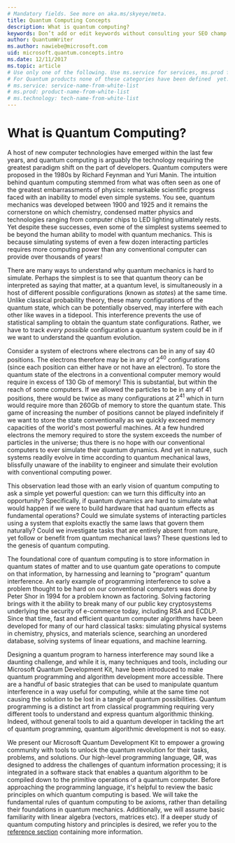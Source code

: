 ```yaml
---
# Mandatory fields. See more on aka.ms/skyeye/meta.
title: Quantum Computing Concepts
description: What is quantum computing?
keywords: Don’t add or edit keywords without consulting your SEO champ.
author: QuantumWriter
ms.author: nawiebe@microsoft.com
uid: microsoft.quantum.concepts.intro
ms.date: 12/11/2017
ms.topic: article
# Use only one of the following. Use ms.service for services, ms.prod for on-prem. Remove the # before the relevant field.
# For Quantum products none of these categories have been defined  yet.
# ms.service: service-name-from-white-list
# ms.prod: product-name-from-white-list
# ms.technology: tech-name-from-white-list
---
```


# What is Quantum Computing?

A host of new computer technologies have emerged within the last few years, and quantum computing is arguably the technology requiring the greatest paradigm shift on the part of developers.  Quantum computers were proposed in the 1980s by Richard Feynman and Yuri Manin.  The intuition behind quantum computing stemmed from what was often seen as one of the greatest embarrassments of physics: remarkable scientific progress faced with an inability to model even simple systems. You see, quantum mechanics was developed between 1900 and 1925 and it remains the cornerstone on which chemistry, condensed matter physics and technologies ranging from computer chips to LED lighting ultimately rests.  Yet despite these successes, even some of the simplest systems seemed to be beyond the human ability to model with quantum mechanics.  This is because simulating systems of even a few dozen interacting particles requires more computing power than any conventional computer can provide over thousands of years!

There are many ways to understand why quantum mechanics is hard to simulate.  Perhaps the simplest is to see that quantum theory can be interpreted as saying that matter, at a quantum level, is simultaneously in a host of different possible configurations (known as *states*) at the same time.  Unlike classical probability theory, these many configurations of the quantum state, which can be potentially observed, may interfere with each other like waves in a tidepool.  This interference prevents the use of statistical sampling to obtain the quantum state configurations.  Rather, we have to track *every possible* configuration a quantum system could be in if we want to understand the quantum evolution.  

Consider a system of electrons where electrons can be in any of say $40$ positions.  The electrons therefore may be in any of $2^{40}$ configurations (since each position can either have or not have an electron). To store the quantum state of the electrons in a conventional computer memory would require in excess of 130 Gb of memory!  This is substantial, but within the reach of some computers.  If we allowed the particles to be in any of $41$ positions, there would be twice as many configurations at $2^{41}$ which in turn would require more than $260$Gb of memory to store the quantum state. This game of increasing the number of positions cannot be played indefinitely if we want to store the state conventionally as we quickly exceed memory capacities of the world's most powerful machines.  At a few hundred electrons the memory required to store the system exceeds the number of particles in the universe; thus there is no hope with our conventional computers to ever simulate their quantum dynamics. And yet in nature, such systems readily evolve in time according to quantum mechanical laws, blissfully unaware of the inability to engineer and simulate their evolution with conventional computing power.

This observation lead those with an early vision of quantum computing to ask a simple yet powerful question: can we turn this difficulty into an opportunity?  Specifically, if quantum dynamics are hard to simulate what would happen if we were to build hardware that had quantum effects as fundamental operations?  Could we simulate systems of interacting particles using a system that exploits exactly the same laws that govern them naturally? Could we investigate tasks that are entirely absent from nature, yet follow or benefit from quantum mechanical laws?  These questions led to the genesis of quantum computing.

The foundational core of quantum computing is to store information in quantum states of matter and to use quantum gate operations to compute on that information, by harnessing and learning to "program" quantum interference.  An early example of programming interference to solve a problem thought to be hard on our conventional computers was done by Peter Shor in 1994 for a problem known as factoring.  Solving factoring brings with it the ability to break many of our public key cryptosystems underlying the security of e-commerce today, including RSA and ECDLP.  Since that time, fast and efficient quantum computer algorithms have been developed for many of our hard classical tasks: simulating physical systems in chemistry, physics, and materials science, searching an unordered database, solving systems of linear equations, and machine learning.

Designing a quantum program to harness interference may sound like a daunting challenge, and while it is, many techniques and tools, including our Microsoft Quantum Development Kit, have been introduced to make quantum programming and algorithm development more accessible. There are a handful of basic strategies that can be used to manipulate quantum interference in a way useful for computing, while at the same time not causing the solution to be lost in a tangle of quantum possibilities. Quantum programming is a distinct art from classical programming requiring very different tools to understand and express quantum algorithmic thinking. Indeed, without general tools to aid a quantum developer in tackling the art of quantum programming, quantum algorithmic development is not so easy.

We present our Microsoft Quantum Development Kit to empower a growing community with tools to unlock the quantum revolution for their tasks, problems, and solutions. Our high-level programming language, Q#, was designed to address the challenges of quantum information processing; it is integrated in a software stack that enables a quantum algorithm to be compiled down to the primitive operations of a quantum computer.  Before approaching the programming language, it's helpful to review the basic principles on which quantum computing is based. We will take the fundamental rules of quantum computing to be axioms, rather than detailing their foundations in quantum mechanics. Additionally, we will assume basic familiarity with linear algebra (vectors, matrices etc). If a deeper study of quantum computing history and principles is desired, we refer you to the  [reference section](quantum-ForMoreInfo.md) containing more information.
